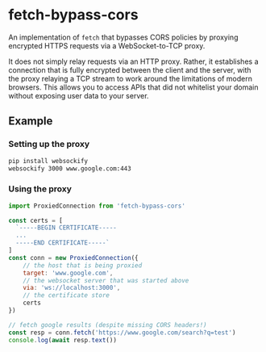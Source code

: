# fetch-bypass-cors

An implementation of `fetch` that bypasses CORS policies by proxying encrypted HTTPS requests via a WebSocket-to-TCP proxy.

It does not simply relay requests via an HTTP proxy. Rather, it establishes a connection that is fully encrypted between the client and the server, with the proxy relaying a TCP stream to work around the limitations of modern browsers. This allows you to access APIs that did not whitelist your domain without exposing user data to your server.

## Example

### Setting up the proxy

```bash
pip install websockify
websockify 3000 www.google.com:443
```

### Using the proxy

```javascript
import ProxiedConnection from 'fetch-bypass-cors'

const certs = [
  `-----BEGIN CERTIFICATE-----
  ...
  -----END CERTIFICATE-----`
]
const conn = new ProxiedConnection({
    // the host that is being proxied
    target: 'www.google.com',
    // the websocket server that was started above
    via: 'ws://localhost:3000',
    // the certificate store
    certs
})

// fetch google results (despite missing CORS headers!)
const resp = conn.fetch('https://www.google.com/search?q=test')
console.log(await resp.text())
```
